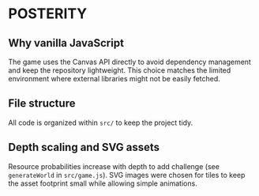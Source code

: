 # POSTERITY

## Why vanilla JavaScript
The game uses the Canvas API directly to avoid dependency management and keep the
repository lightweight. This choice matches the limited environment where external
libraries might not be easily fetched.

## File structure
All code is organized within `src/` to keep the project tidy.

## Depth scaling and SVG assets
Resource probabilities increase with depth to add challenge (see `generateWorld` in `src/game.js`). SVG images were chosen for tiles to keep the asset footprint small while allowing simple animations.

